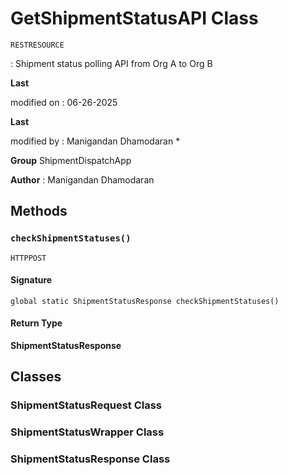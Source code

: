 # GetShipmentStatusAPI Class

`RESTRESOURCE`

: Shipment status polling API from Org A to Org B

**Last** 

modified on  : 06-26-2025

**Last** 

modified by  : Manigandan Dhamodaran 
*

**Group** ShipmentDispatchApp

**Author** : Manigandan Dhamodaran

## Methods
### `checkShipmentStatuses()`

`HTTPPOST`

#### Signature
```apex
global static ShipmentStatusResponse checkShipmentStatuses()
```

#### Return Type
**ShipmentStatusResponse**

## Classes
### ShipmentStatusRequest Class

### ShipmentStatusWrapper Class

### ShipmentStatusResponse Class